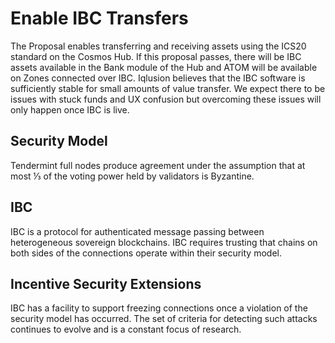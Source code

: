 <!-- markdown-link-check-disable -->

# Enable IBC Transfers

The Proposal enables transferring and receiving assets using the ICS20 standard
on the Cosmos Hub. If this proposal passes, there will be IBC assets available
in the Bank module of the Hub and ATOM will be available on Zones connected over
IBC. Iqlusion believes that the IBC software is sufficiently stable for small
amounts of value transfer. We expect there to be issues with stuck funds and UX
confusion but overcoming these issues will only happen once IBC is live.

## Security Model

Tendermint full nodes produce agreement under the assumption that at most ⅓ of
the voting power held by validators is Byzantine.

## IBC

IBC is a protocol for authenticated message passing between heterogeneous
sovereign blockchains. IBC requires trusting that chains on both sides of the
connections operate within their security model.

## Incentive Security Extensions

IBC has a facility to support freezing connections once a violation of the
security model has occurred. The set of criteria for detecting such attacks
continues to evolve and is a constant focus of research.

<!-- markdown-link-check-enable -->
